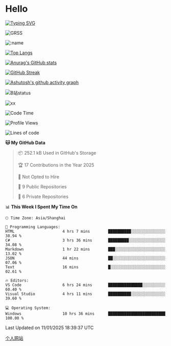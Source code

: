 # Hello


[![Typing SVG](https://readme-typing-svg.demolab.com?font=Fira+Code&pause=1000&color=F78FDE&width=435&lines=Ciallo%ef%bd%9e(%e2%88%a0%e3%83%bb%cf%89%3c+)%e2%8c%92%e2%98%85)](https://git.io/typing-svg)

![GRSS](https://github-readme-steam-card.vercel.app/status/?steamid=76561198221796636&show_in_game_bg=true&show_recent_game_bg=true&animated_avatar=true)

![:name](https://count.getloli.com/get/@hk416?theme=rule34)

[![Top Langs](https://github-readme-stats.vercel.app/api/top-langs/?username=qq583044063qq&locale=cn&hide=javascript,html)](https://github.com/anuraghazra/github-readme-stats)

[![Anurag's GitHub stats](https://github-readme-stats.vercel.app/api?username=qq583044063qq&count_private=true&show_icons=true&locale=cn)](https://github.com/anuraghazra/github-readme-stats)

[![GitHub Streak](https://streak-stats.demolab.com/?user=qq583044063qq&locale=zh_Hans)](https://git.io/streak-stats)

[![Ashutosh's github activity graph](https://github-readme-activity-graph.vercel.app/graph?username=qq583044063qq)](https://github.com/ashutosh00710/github-readme-activity-graph)

![B站status](https://stats.justsong.cn/api/bilibili/?id=3931848&lang=zh-CN)

![xx](xx.gif)

<!--START_SECTION:waka-->
![Code Time](http://img.shields.io/badge/Code%20Time-1%2C309%20hrs%2040%20mins-blue)

![Profile Views](http://img.shields.io/badge/Profile%20Views-34-blue)

![Lines of code](https://img.shields.io/badge/From%20Hello%20World%20I%27ve%20Written-905.4%20thousand%20lines%20of%20code-blue)

**🐱 My GitHub Data** 

> 📦 252.1 kB Used in GitHub's Storage 
 > 
> 🏆 17 Contributions in the Year 2025
 > 
> 🚫 Not Opted to Hire
 > 
> 📜 9 Public Repositories 
 > 
> 🔑 6 Private Repositories 
 > 
📊 **This Week I Spent My Time On** 

```text
🕑︎ Time Zone: Asia/Shanghai

💬 Programming Languages: 
HTML                     4 hrs 7 mins        ██████████░░░░░░░░░░░░░░░   38.94 % 
C#                       3 hrs 36 mins       █████████░░░░░░░░░░░░░░░░   34.08 % 
Markdown                 1 hr 22 mins        ███░░░░░░░░░░░░░░░░░░░░░░   13.02 % 
JSON                     44 mins             ██░░░░░░░░░░░░░░░░░░░░░░░   07.06 % 
Text                     16 mins             █░░░░░░░░░░░░░░░░░░░░░░░░   02.61 % 

🔥 Editors: 
VS Code                  6 hrs 24 mins       ███████████████░░░░░░░░░░   60.40 % 
Visual Studio            4 hrs 11 mins       ██████████░░░░░░░░░░░░░░░   39.60 % 

💻 Operating System: 
Windows                  10 hrs 36 mins      █████████████████████████   100.00 % 
```


 Last Updated on 11/01/2025 18:39:37 UTC
<!--END_SECTION:waka-->

[个人网站](https://blog.ayatsukinora.org.cn)
